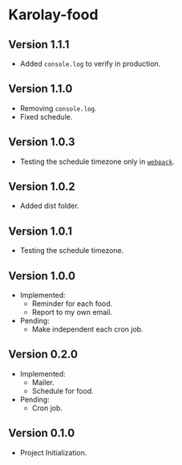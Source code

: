 # Karolay-food

## Version 1.1.1

- Added `console.log` to verify in production.

## Version 1.1.0

- Removing `console.log`.
- Fixed schedule.

## Version 1.0.3

- Testing the schedule timezone only in [`webpack`](https://webpack.js.org/).

## Version 1.0.2

- Added dist folder.

## Version 1.0.1

- Testing the schedule timezone.

## Version 1.0.0

- Implemented:
  - Reminder for each food.
  - Report to my own email.
- Pending:
  - Make independent each cron job.

## Version 0.2.0

- Implemented:
  - Mailer.
  - Schedule for food.
- Pending:
  - Cron job.

## Version 0.1.0

- Project Initialization.
